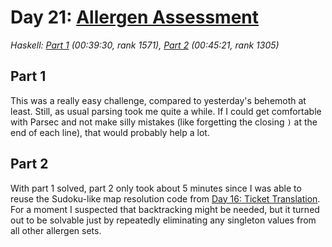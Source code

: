 # Day 21: [Allergen Assessment](https://adventofcode.com/2020/day/21)
*Haskell: [Part 1](https://github.com/DestyNova/advent_of_code_2020/blob/main/day21/Part1.hs) (00:39:30, rank 1571), [Part 2](https://github.com/DestyNova/advent_of_code_2020/blob/main/day21/Part2.hs) (00:45:21, rank 1305)*

## Part 1
This was a really easy challenge, compared to yesterday's behemoth at least. Still, as usual parsing took me quite a while. If I could get comfortable with Parsec and not make silly mistakes (like forgetting the closing `)` at the end of each line), that would probably help a lot.

## Part 2
With part 1 solved, part 2 only took about 5 minutes since I was able to reuse the Sudoku-like map resolution code from [Day 16: Ticket Translation](https://github.com/DestyNova/advent_of_code_2020/blob/main/day16/retro.md). For a moment I suspected that backtracking might be needed, but it turned out to be solvable just by repeatedly eliminating any singleton values from all other allergen sets.
